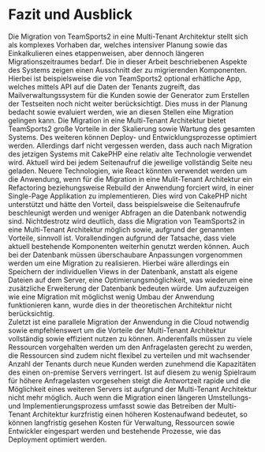 # Fazit und Ausblick 

Die Migration von TeamSports2 in eine Multi-Tenant Architektur stellt sich als komplexes Vorhaben dar, welches intensiver Planung sowie das Einkalkulieren eines etappenweisen, aber dennoch längeren Migrationszeitraumes bedarf. Die in dieser Arbeit beschriebenen Aspekte des Systems zeigen einen Ausschnitt der zu migrierenden Komponenten. Hierbei ist beispielsweise die von TeamSports2 optional erhätliche App, welches mittels API auf die Daten der Tenants zugreift, das Mailverwaltungssystem für die Kunden sowie der Generator zum Erstellen der Testseiten noch nicht weiter berücksichtigt. 
Dies muss in der Planung bedacht sowie evaluiert werden, wie an diesen Stellen eine Migration gelingen kann. Die Migration in eine Multi-Tenant Architektur bietet TeamSports2 große Vorteile in der Skalierung sowie Wartung des gesamten Systems. Des weiteren können Deploy- und Entwicklungsprozesse optimiert werden. Allerdings darf nicht vergessen werden, dass auch nach Migration des jetzigen Systems mit CakePHP eine relativ alte Technologie verwendet wird. Aktuell wird bei jedem Seitenaufruf die jeweilige vollständig Seite neu geladen. Neuere Technologien, wie React könnten verwendet werden um die Anwendung, wenn für die Migration in eine Mulit-Tenant Architektur ein Refactoring beziehungsweise Rebuild der Anwendung forciert wird, in einer Single-Page Applikation zu implementieren. Dies wird von CakePHP nicht unterstützt und hätte den Vorteil, dass beispielsweise die Seitenaufrufe beschleunigt werden und weniger Abfragen an die Datenbank notwendig sind.
Nichtdestrotz wird deutlich, dass die Migration von TeamSports2 in eine Multi-Tenant Architektur möglich sowie, aufgrund der genannten Vorteile, sinnvoll ist. Vorallendingen aufgrund der Tatsache, dass viele aktuell bestehende Komponenten weiterhin genutzt werden können. Auch bei der Datenbank müssen überschaubare Anpassungen vorgenommen werden um eine Migration zu realisieren. Hierbei wäre allerdings ein Speichern der individuellen Views in der Datenbank, anstatt als eigene Dateien auf dem Server, eine Optimierungsmöglichkeit, was wiederum eine zusätzliche Erweiterung der Datenbank bedeuten würde. Um aufzuzeigen wie eine Migration mit möglichst wenig Umbau der Anwendung funktionieren kann, wurde dies in der theoretischen Architektur nicht berücksichtig.  
Zuletzt ist eine parallele Migration der Anwendung in die Cloud notwendig sowie empfehlenswert um die Vorteile der Multi-Tenant Architektur vollständig sowie effizient nutzen zu können. Anderenfalls müssen zu viele Ressourcen vorgehalten werden um den Anfragelasten gerecht zu werden, die Ressourcen sind zudem nicht flexibel zu verteilen und mit wachsender Anzahl der Tenants durch neue Kunden werden zunehmend die Kapazitäten des einen on-premise Servers verringert. Ist auf diesem zu wenig Spielraum für höhere Anfragelasten vorgesehen steigt die Antwortzeit rapide und die Möglichkeit eines weiteren Servers ist aufgrund der Multi-Tenant Architektur nicht mehr möglich.
Auch wenn die Migration einen längeren Umstellungs- und Implementierungsprozess umfasst sowie das Betreiben der Multi-Tenant Architektur kurzfristig einen höheren Kostenaufwand bedeutet, so können langfristig gesehen Kosten für Verwaltung, Ressourcen sowie Entwickler eingespart werden und bestehende Prozesse, wie das Deployment optimiert werden.


